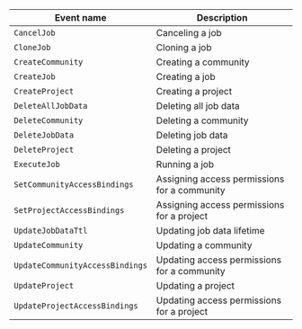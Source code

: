 Event name | Description
--- | ---
`CancelJob` | Canceling a job
`CloneJob` | Cloning a job
`CreateCommunity` | Creating a community
`CreateJob` | Creating a job
`CreateProject` | Creating a project
`DeleteAllJobData` | Deleting all job data
`DeleteCommunity` | Deleting a community
`DeleteJobData` | Deleting job data
`DeleteProject` | Deleting a project
`ExecuteJob` | Running a job
`SetCommunityAccessBindings` | Assigning access permissions for a community
`SetProjectAccessBindings` | Assigning access permissions for a project
`UpdateJobDataTtl` | Updating job data lifetime
`UpdateCommunity` | Updating a community
`UpdateCommunityAccessBindings` | Updating access permissions for a community
`UpdateProject` | Updating a project
`UpdateProjectAccessBindings` | Updating access permissions for a project